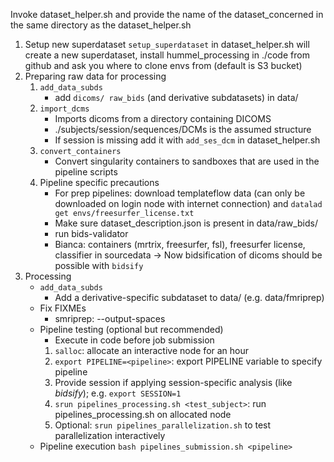 Invoke dataset_helper.sh and provide the name of the dataset_concerned in the same directory as the dataset_helper.sh

1. Setup new superdataset
    `setup_superdataset` in dataset_helper.sh will create a new superdataset, install hummel_processing in ./code from github and ask you where to clone envs from (default is S3 bucket)
2. Preparing raw data for processing
    1. `add_data_subds`
        - add `dicoms/ raw_bids` (and derivative subdatasets) in data/
    2. `import_dcms`
        - Imports dicoms from a directory containing DICOMS
        - ./subjects/session/sequences/DCMs is the assumed structure
        - If session is missing add it with `add_ses_dcm` in dataset_helper.sh
    4. `convert_containers`
        - Convert singularity containers to sandboxes that are used in the pipeline scripts
    5. Pipeline specific precautions
        -  For prep pipelines: download templateflow data (can only be downloaded on login node with internet connection) and `datalad get envs/freesurfer_license.txt`
        - Make sure dataset_description.json is present in data/raw_bids/
        - run bids-validator
        - Bianca: containers (mrtrix, freesurfer, fsl), freesurfer license, classifier in sourcedata
-> Now bidsification of dicoms should be possible with `bidsify`
3. Processing
    - `add_data_subds`
        - Add a derivative-specific subdataset to data/ (e.g. data/fmriprep)
    - Fix FIXMEs
        - smriprep: --output-spaces
    - Pipeline testing (optional but recommended)
        - Execute in code before job submission
        1. `salloc`: allocate an interactive node for an hour
        2. `export PIPELINE=<pipeline>`: export PIPELINE variable to specify pipeline
        3. Provide session if applying session-specific analysis (like *bidsify*); e.g. `export SESSION=1`
        4. `srun pipelines_processing.sh <test_subject>`: run pipelines_processing.sh on allocated node
        5. Optional: `srun pipelines_parallelization.sh` to test parallelization interactively 
    - Pipeline execution `bash pipelines_submission.sh <pipeline>`
